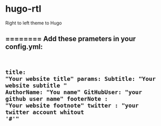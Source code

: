 hugo-rtl
========

Right to left theme to Hugo

========
Add these prameters in your config.yml:
<code>
---
title: "Your website title"
params:
  Subtitle: "Your website subtitle "
  AuthorName: "You name"
  GitHubUser: "your github user name"
  footerNote : "Your website footnote"
  twitter : "your twitter account whitout '#'"
---
</code>
